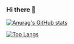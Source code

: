 ### Hi there 👋

[![Anurag's GitHub stats](https://github-readme-stats.vercel.app/api?username=jotto2)](https://github.com/anuraghazra/github-readme-stats)

[![Top Langs](https://github-readme-stats.vercel.app/api/top-langs/?username=jotto2)](https://github.com/anuraghazra/github-readme-stats)

<!--
**Jotto2/Jotto2** is a ✨ _special_ ✨ repository because its `README.md` (this file) appears on your GitHub profile.

Here are some ideas to get you started:

- 🔭 I’m currently working on ...
- 🌱 I’m currently learning ...
- 👯 I’m looking to collaborate on ...
- 🤔 I’m looking for help with ...
- 💬 Ask me about ...
- 📫 How to reach me: ...
- 😄 Pronouns: ...
- ⚡ Fun fact: ...
-->
